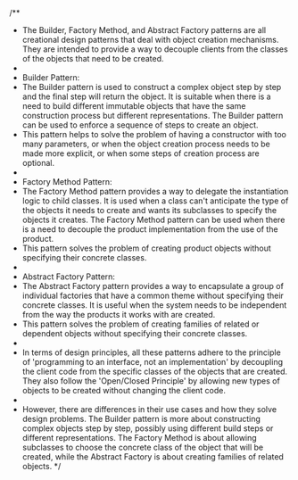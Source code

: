 /**
 * The Builder, Factory Method, and Abstract Factory patterns are all creational design patterns that deal with object creation mechanisms. They are intended to provide a way to decouple clients from the classes of the objects that need to be created.
 * 
 * Builder Pattern:
 * The Builder pattern is used to construct a complex object step by step and the final step will return the object. It is suitable when there is a need to build different immutable objects that have the same construction process but different representations. The Builder pattern can be used to enforce a sequence of steps to create an object.
 * This pattern helps to solve the problem of having a constructor with too many parameters, or when the object creation process needs to be made more explicit, or when some steps of creation process are optional.
 *
 * Factory Method Pattern:
 * The Factory Method pattern provides a way to delegate the instantiation logic to child classes. It is used when a class can't anticipate the type of the objects it needs to create and wants its subclasses to specify the objects it creates. The Factory Method pattern can be used when there is a need to decouple the product implementation from the use of the product.
 * This pattern solves the problem of creating product objects without specifying their concrete classes.
 *
 * Abstract Factory Pattern:
 * The Abstract Factory pattern provides a way to encapsulate a group of individual factories that have a common theme without specifying their concrete classes. It is useful when the system needs to be independent from the way the products it works with are created.
 * This pattern solves the problem of creating families of related or dependent objects without specifying their concrete classes.
 * 
 * In terms of design principles, all these patterns adhere to the principle of 'programming to an interface, not an implementation' by decoupling the client code from the specific classes of the objects that are created. They also follow the 'Open/Closed Principle' by allowing new types of objects to be created without changing the client code.
 *
 * However, there are differences in their use cases and how they solve design problems. The Builder pattern is more about constructing complex objects step by step, possibly using different build steps or different representations. The Factory Method is about allowing subclasses to choose the concrete class of the object that will be created, while the Abstract Factory is about creating families of related objects.
 */